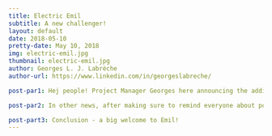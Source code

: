 ```yaml
---
title: Electric Emil
subtitle: A new challenger!
layout: default
date: 2018-05-10
pretty-date: May 10, 2018
img: electric-emil.jpg
thumbnail: electric-emil.jpg
author: Georges L. J. Labrèche
author-url: https://www.linkedin.com/in/georgeslabreche/

post-par1: Hej people! Project Manager Georges here announcing the addition of a new team member to the electrical division. Say hello to Emil! Yesterday I overheard him say the word "MOSFET" so I believe he is competent and we all look very forward to the much needed help, particularly over the summer during the building phase.

post-par2: In other news, after making sure to remind everyone about posting their blogpost on time I have shamefully posted this one a day late. What! The penalty for this offense will be double posting from yours truly. That should discourage others from following my poor example! So later today you'll get another blogpost from me and still one from Emily. That's 3 in one day, times are a crazy!

post-part3: Conclusion - a big welcome to Emil!
---
```

